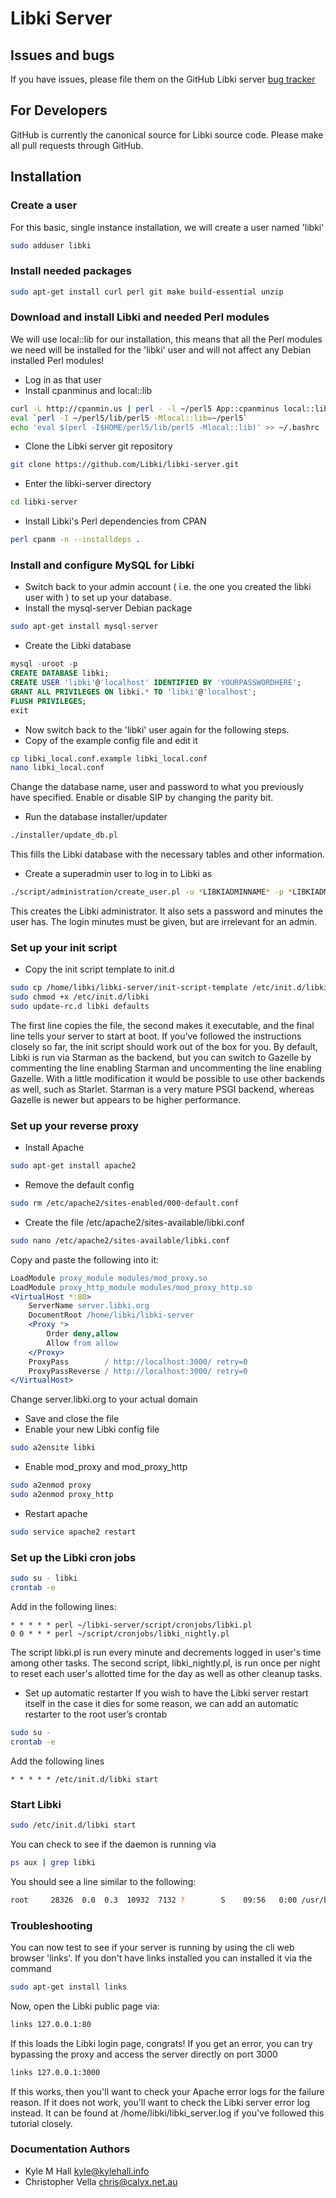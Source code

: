# Libki Server

## Issues and bugs
If you have issues, please file them on the GitHub Libki server [bug tracker](https://github.com/Libki/libki-server/issues)

## For Developers
GitHub is currently the canonical source for Libki source code. Please make all pull requests through GitHub.

## Installation

### Create a user

For this basic, single instance installation, we will create a user named 'libki'

```bash
sudo adduser libki
```

### Install needed packages

```bash
sudo apt-get install curl perl git make build-essential unzip
```

### Download and install Libki and needed Perl modules

We will use local::lib for our installation, this means that all the Perl modules we need will be installed for the 'libki' user and will not affect any Debian installed Perl modules!

* Log in as that user
* Install cpanminus and local::lib
```bash
curl -L http://cpanmin.us | perl - -l ~/perl5 App::cpanminus local::lib
eval `perl -I ~/perl5/lib/perl5 -Mlocal::lib=~/perl5`
echo 'eval $(perl -I$HOME/perl5/lib/perl5 -Mlocal::lib)' >> ~/.bashrc
```
* Clone the Libki server git repository
```bash
git clone https://github.com/Libki/libki-server.git
```
* Enter the libki-server directory
```bash
cd libki-server
````
* Install Libki's Perl dependencies from CPAN
```bash
perl cpanm -n --installdeps .
```

### Install and configure MySQL for Libki
* Switch back to your admin account ( i.e. the one you created the libki user with ) to set up your database.
* Install the mysql-server Debian package
```bash
sudo apt-get install mysql-server
```
* Create the Libki database
```sql
mysql -uroot -p
CREATE DATABASE libki;
CREATE USER 'libki'@'localhost' IDENTIFIED BY 'YOURPASSWORDHERE';
GRANT ALL PRIVILEGES ON libki.* TO 'libki'@'localhost';
FLUSH PRIVILEGES;
exit
```
* Now switch back to the 'libki' user again for the following steps.
* Copy of the example config file and edit it
```bash
cp libki_local.conf.example libki_local.conf
nano libki_local.conf
```
Change the database name, user and password to what you previously have specified. Enable or disable SIP by changing the parity bit.
* Run the database installer/updater
```bash
./installer/update_db.pl
```
This fills the Libki database with the necessary tables and other information.
* Create a superadmin user to log in to Libki as
```bash
./script/administration/create_user.pl -u *LIBKIADMINNAME* -p *LIBKIADMINPASSWORD* -s -m 999
```
This creates the Libki administrator. It also sets a password and minutes the user has. The login minutes must be given, but are irrelevant for an admin.
### Set up your init script
* Copy the init script template to init.d
```bash
sudo cp /home/libki/libki-server/init-script-template /etc/init.d/libki
sudo chmod +x /etc/init.d/libki
sudo update-rc.d libki defaults
```
The first line copies the file, the second makes it executable, and the final line tells your server to start at boot.
If you’ve followed the instructions closely so far, the init script should work out of the box for you.
By default, Libki is run via Starman as the backend, but you can switch to Gazelle by commenting the line enabling Starman and uncommenting the line enabling Gazelle. With a little modification it would be possible to use other backends as well, such as Starlet.
Starman is a very mature PSGI backend, whereas Gazelle is newer but appears to be higher performance.

### Set up your reverse proxy
* Install Apache
```bash
sudo apt-get install apache2
```
* Remove the default config
```bash
sudo rm /etc/apache2/sites-enabled/000-default.conf
```
* Create the file /etc/apache2/sites-available/libki.conf
```bash
sudo nano /etc/apache2/sites-available/libki.conf
```
Copy and paste the following into it:
```apache
LoadModule proxy_module modules/mod_proxy.so
LoadModule proxy_http_module modules/mod_proxy_http.so
<VirtualHost *:80>
    ServerName server.libki.org
    DocumentRoot /home/libki/libki-server
    <Proxy *>
        Order deny,allow
        Allow from allow
    </Proxy>
    ProxyPass        / http://localhost:3000/ retry=0
    ProxyPassReverse / http://localhost:3000/ retry=0
</VirtualHost>
```
Change server.libki.org to your actual domain
* Save and close the file
* Enable your new Libki config file
```bash
sudo a2ensite libki
```
* Enable mod_proxy and mod_proxy_http
```bash
sudo a2enmod proxy
sudo a2enmod proxy_http
```
* Restart apache
```bash
sudo service apache2 restart
```
### Set up the Libki cron jobs
```bash
sudo su - libki
crontab -e
```
Add in the following lines:
```
* * * * * perl ~/libki-server/script/cronjobs/libki.pl
0 0 * * * perl ~/script/cronjobs/libki_nightly.pl
```
The script libki.pl is run every minute and decrements logged in user's time among other tasks.
The second script, libki_nightly.pl, is run once per night to reset each user's allotted time for the day as well as other cleanup tasks.

* Set up automatic restarter
If you wish to have the Libki server restart itself in the case it dies for some reason, we can add an automatic restarter to the root user’s crontab
```bash
sudo su -
crontab -e
```
Add the following lines
```
* * * * * /etc/init.d/libki start
```

### Start Libki
```bash
sudo /etc/init.d/libki start
```

You can check to see if the daemon is running via
```bash
ps aux | grep libki
```

You should see a line similar to the following:
```bash
root     28326  0.0  0.3  10932  7132 ?        S    09:56   0:00 /usr/bin/perl /home/libki/perl5/bin/start_server --daemonize --port 3000 --pid-file /home/libki/libki.pid --status-file /home/libki/libki.status --log-file /home/libki/libki_server.log -- /home/libki/perl5/bin/plackup -I /home/libki/Libki/lib -I /home/libki/perl5/lib/perl5/ -s Starman --workers 2 --max-requests 50000 -E production -a /home/libki/Libki/libki.psgi
```

### Troubleshooting

You can now test to see if your server is running by using the cli web browser 'links'. If you don't have links installed you can installed it via the command
```bash
sudo apt-get install links
```
Now, open the Libki public page via:
```bash
links 127.0.0.1:80
```
If this loads the Libki login page, congrats! If you get an error, you can try bypassing the proxy and access the server directly on port 3000
```bash
links 127.0.0.1:3000
```

If this works, then you'll want to check your Apache error logs for the failure reason. If it does not work, you'll want to check the Libki server error log instead. It can be found at /home/libki/libki_server.log if you've followed this tutorial closely.

### Documentation Authors
* Kyle M Hall kyle@kylehall.info
* Christopher Vella chris@calyx.net.au
